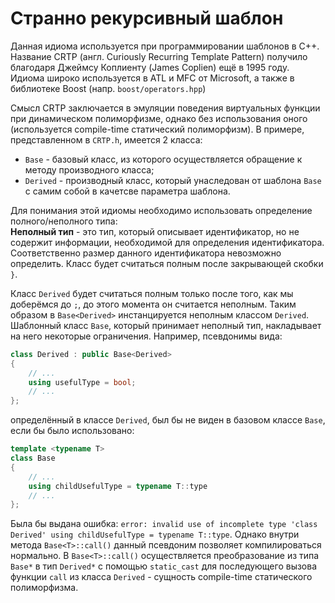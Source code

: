 # Странно рекурсивный шаблон
Данная идиома используется при программировании шаблонов в С++. Название CRTP (англ. Curiously Recurring Template Pattern) получило благодаря Джеймсу Коплиенту (James Coplien) ещё в 1995 году. Идиома широко используется в ATL и MFC от Microsoft, а также в библиотеке Boost (напр. `boost/operators.hpp`)

Смысл CRTP заключается в эмуляции поведения виртуальных функции при динамическом полиморфизме, однако без использования оного (используется compile-time статический полиморфизм). В примере, представленном в `CRTP.h`, имеется 2 класса:
* `Base` - базовый класс, из которого осуществляется обращение к методу производного класса;
* `Derived` - производный класс, который унаследован от шаблона `Base` с самим собой в качетсве параметра шаблона.

Для понимания этой идиомы необходимо использовать определение полного/неполного типа:  
**Неполный тип** - это тип, который описывает идентификатор, но не содержит информации, необходимой для определения идентификатора. Соответственно размер данного идентификатора невозможно определить. Класс будет считаться полным после закрывающей скобки `}`.

Класс `Derived` будет считаться полным только после того, как мы доберёмся до `;`, до этого момента он считается неполным. Таким образом в `Base<Derived>` инстанцируется неполным классом `Derived`. Шаблонный класс `Base`, который принимает неполный тип, накладывает на него некоторые ограничения. Например, псевдонимы вида:
```c++
class Derived : public Base<Derived>
{
	// ...
	using usefulType = bool;
	// ...
};
```
определённый в классе `Derived`, был бы не виден в базовом классе `Base`, если бы было использовано:
```c++
template <typename T>
class Base
{
	// ...
	using childUsefulType = typename T::type 
	// ...
};
```
Была бы выдана ошибка: `error: invalid use of incomplete type 'class Derived' using childUsefulType = typename T::type`. Однако внутри метода `Base<T>::call()` данный псевдоним позволяет компилироваться нормально. В `Base<T>::call()` осуществляется преобразование из типа `Base*` в тип `Derived*` с помощью `static_cast` для последующего вызова функции `call` из класса `Derived` - сущность compile-time статического полиморфизма.

